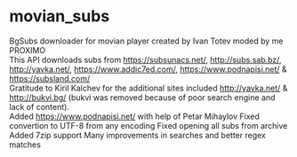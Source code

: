 # movian_subs
BgSubs downloader for movian player created by Ivan Totev moded by me PROXIMO
<br>This API downloads subs from https://subsunacs.net/, http://subs.sab.bz/, http://yavka.net/, https://www.addic7ed.com/, https://www.podnapisi.net/ & https://subsland.com/
<br>Gratitude to Kiril Kalchev for the additional sites included http://yavka.net/ & http://bukvi.bg/ (bukvi was removed because of poor search engine and lack of content).
<br>Added https://www.podnapisi.net/ with help of Petar Mihaylov
Fixed convertion to UTF-8 from any encoding
Fixed opening all subs from archive
Added 7zip support
Many improvements in searches and better regex matches
